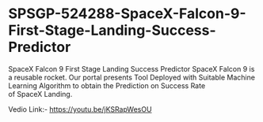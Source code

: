 # SPSGP-524288-SpaceX-Falcon-9-First-Stage-Landing-Success-Predictor
SpaceX Falcon 9 First Stage Landing Success Predictor
SpaceX Falcon 9 is a reusable rocket. Our portal presents Tool Deployed with Suitable Machine Learning Algorithm to obtain the Prediction on Success Rate of SpaceX Landing.

Vedio Link:- https://youtu.be/jKSRapWesOU
